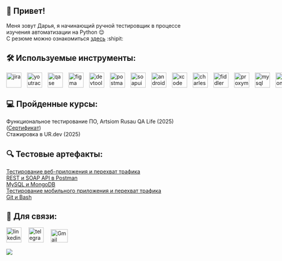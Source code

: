 ## 👋 Привет! 
Меня зовут Дарья, я начинающий ручной тестировщик в процессе изучения автоматизации на Python 😌   
С резюме можно ознакомиться [здесь](https://drive.google.com/file/d/1xBHJdEX-PlYP9mfgZNLFoUGQj5gWGw9M/view?usp=sharing) :shipit:

## 🛠 Используемые инструменты:
  <div style="display: flex; align-items: center; gap: 15px;">
  <img src="https://cdn.jsdelivr.net/gh/devicons/devicon/icons/jira/jira-original.svg" width="40" height="40" alt="jira">
  <img src="https://upload.wikimedia.org/wikipedia/commons/thumb/8/8d/YouTrack_Icon.svg/1024px-YouTrack_Icon.svg.png?20200803082248" width="40" height="40" alt="youtrack">
  <img src="https://luna1.co/eb0187.png" width="40" height="40" alt="qase">
  <img src="https://cdn.jsdelivr.net/gh/devicons/devicon/icons/figma/figma-original.svg" width="40" height="40" alt="figma">
  <img src="https://d33wubrfki0l68.cloudfront.net/38b5c953a4667366685d55db55d057c86db1fc54/a0fdc/static/acae6b24d940347661ca901ea07f47c1/chrome-dev-logo-icon.png" width="40" height="40" alt="devtools">
  <img src="https://uxwing.com/wp-content/themes/uxwing/download/brands-and-social-media/postman-icon.png" width="40" height="40" alt="postman">
  <img src="https://static0.smartbear.co/smartbearbrand/media/images/home/soapui-icon.svg" width="40" height="40" alt="soapui">
  <img src="https://cdn.jsdelivr.net/gh/devicons/devicon/icons/androidstudio/androidstudio-original.svg" width="40" height="40" alt="android-studio">
  <img src="https://cdn.jsdelivr.net/gh/devicons/devicon/icons/xcode/xcode-original.svg" width="40" height="40" alt="xcode">
  <img src="https://user-images.githubusercontent.com/15472/41327135-e4bf090c-6eca-11e8-9b76-032e8e2b0707.png" width="40" height="40" alt="charles-proxy">
  <img src="https://www.megaleechers.com/storage/Fiddler-Everywhere-Icon.png" width="40" height="40" alt="fiddler">
  <img src="https://pbs.twimg.com/profile_images/1589614420766126080/slAIVDtr_400x400.jpg" width="40" height="40" alt="proxyman">
  <img src="https://cdn.jsdelivr.net/gh/devicons/devicon/icons/mysql/mysql-original.svg" width="40" height="40" alt="mysql">
  <img src="https://cdn.jsdelivr.net/gh/devicons/devicon/icons/mongodb/mongodb-original.svg" width="40" height="40" alt="mongodb">
   <img src="https://cdn.jsdelivr.net/gh/devicons/devicon/icons/git/git-original.svg" width="40" height="40" alt="git">
  <img src="https://upload.wikimedia.org/wikipedia/commons/thumb/4/4b/Bash_Logo_Colored.svg/1024px-Bash_Logo_Colored.svg.png?20180723054350" width="40" height="40" alt="bash">
  <img src="https://cdn.jsdelivr.net/gh/devicons/devicon/icons/vscode/vscode-original.svg" width="40" height="40" alt="vscode">
</div>

## 💻 Пройденные курсы:
Функциональное тестирование ПО, Artsiom Rusau QA Life (2025) ([Сертификат](https://drive.google.com/file/d/11eCoBX29T3HoP4QdfVEiCSB1QLNBiCA1/view?usp=sharing))   
Стажировка в UR.dev (2025)

## 🔍 Тестовые артефакты:
[Тестирование веб-приложения и перехват трафика](https://github.com/dshlipakova/web_testing)  
[REST и SOAP API в Postman](https://github.com/dshlipakova/api)  
[MySQL и MongoDB](https://github.com/dshlipakova/database)  
[Тестирование мобильного приложения и перехват трафика](https://github.com/dshlipakova/mobile)  
[Git и Bash](https://github.com/dshlipakova/git_bash)

## 🤝 Для связи:

<p>
  <a href="https://www.linkedin.com/in/daria-shlipakova/" style="margin-right: 15px";><img src="https://cdn-icons-png.flaticon.com/512/2504/2504799.png" width="40" height="40" alt="linkedin" /></a>
  <a href="https://t.me/darjash" style="margin-right: 15px;"><img src="https://cdn-icons-png.flaticon.com/512/2111/2111646.png" width="40" height="40" alt="telegram" /></a>
  <a href="mailto:dariashlipakova@gmail.com" style="margin-right: 15px;"><img src="https://upload.wikimedia.org/wikipedia/commons/thumb/7/7e/Gmail_icon_%282020%29.svg/2560px-Gmail_icon_%282020%29.svg.png" width="45" height="35" alt="Gmail" /></a>
</p>   
   

![](https://media.giphy.com/media/5xtDarmwsuR9sDRObyU/giphy.gif?cid=ecf05e476ey8c62vvq8fykltxcld2f0a7thagpxujfjey03i&ep=v1_gifs_search&rid=giphy.gif&ct=g)
